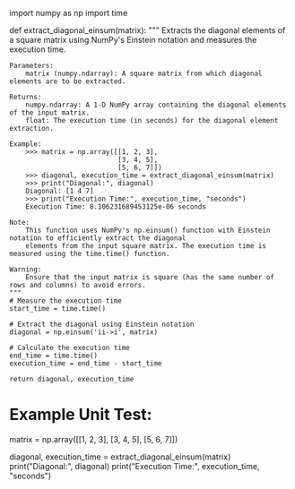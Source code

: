 import numpy as np
import time

def extract_diagonal_einsum(matrix):
    """
    Extracts the diagonal elements of a square matrix using NumPy's Einstein notation and measures the execution time.

    Parameters:
        matrix (numpy.ndarray): A square matrix from which diagonal elements are to be extracted.

    Returns:
        numpy.ndarray: A 1-D NumPy array containing the diagonal elements of the input matrix.
        float: The execution time (in seconds) for the diagonal element extraction.

    Example:
        >>> matrix = np.array([[1, 2, 3],
                               [3, 4, 5],
                               [5, 6, 7]])
        >>> diagonal, execution_time = extract_diagonal_einsum(matrix)
        >>> print("Diagonal:", diagonal)
        Diagonal: [1 4 7]
        >>> print("Execution Time:", execution_time, "seconds")
        Execution Time: 8.106231689453125e-06 seconds

    Note:
        This function uses NumPy's np.einsum() function with Einstein notation to efficiently extract the diagonal
        elements from the input square matrix. The execution time is measured using the time.time() function.

    Warning:
        Ensure that the input matrix is square (has the same number of rows and columns) to avoid errors.
    """
    # Measure the execution time
    start_time = time.time()

    # Extract the diagonal using Einstein notation
    diagonal = np.einsum('ii->i', matrix)

    # Calculate the execution time
    end_time = time.time()
    execution_time = end_time - start_time

    return diagonal, execution_time

# Example Unit Test:
matrix = np.array([[1, 2, 3],
                   [3, 4, 5],
                   [5, 6, 7]])

diagonal, execution_time = extract_diagonal_einsum(matrix)
print("Diagonal:", diagonal)
print("Execution Time:", execution_time, "seconds")

